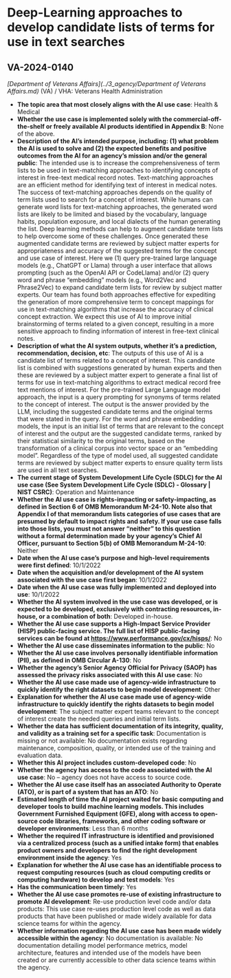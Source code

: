 # Deep-Learning approaches to develop candidate lists of terms for use in text searches
## VA-2024-0140
_[Department of Veterans Affairs](../3_agency/Department of Veterans Affairs.md)_ (VA) / VHA: Veterans Health Administration


+ **The topic area that most closely aligns with the AI use case**: Health & Medical
+ **Whether the use case is implemented solely with the commercial-off-the-shelf or freely available AI products identified in Appendix B**: None of the above.
+ **Description of the AI’s intended purpose, including: (1) what problem the AI is used to solve and (2) the expected benefits and positive outcomes from the AI for an agency’s mission and/or the general public**: The intended use is to increase the comprehensiveness of term lists to be used in text-matching approaches to identifying concepts of interest in free-text medical record notes. Text-matching approaches are an efficient method for identifying text of interest in medical notes.  The success of text-matching approaches depends on the quality of term lists used to search for a concept of interest.  While humans can generate word lists for text-matching approaches, the generated word lists are likely to be limited and biased by the vocabulary, language habits, population exposure, and local dialects of the human generating the list.  Deep learning methods can help to augment candidate term lists to help overcome some of these challenges.  Once generated these augmented candidate terms are reviewed by subject matter experts for appropriateness and accuracy of the suggested terms for the concept and use case of interest.  Here we (1) query pre-trained large language models (e.g., ChatGPT or Llama) through a user interface that allows prompting (such as the OpenAI API or CodeLlama) and/or (2) query word and phrase “embedding” models (e.g., Word2Vec and Phrase2Vec) to expand candidate term lists for review by subject matter experts.  Our team has found both approaches effective for expediting the generation of more comprehensive term to concept mappings for use in text-matching algorithms that increase the accuracy of clinical concept extraction.   We expect this use of AI to improve initial brainstorming of terms related to a given concept, resulting in a more sensitive approach to finding information of interest in free-text clinical notes.
+ **Description of what the AI system outputs, whether it’s a prediction, recommendation, decision, etc**: The outputs of this use of AI is a candidate list of terms related to a concept of interest.  This candidate list is combined with suggestions generated by human experts and then these are reviewed by a subject matter expert to generate a final list of terms for use in text-matching algorithms to extract medical record free text mentions of interest. For the pre-trained Large Language model approach, the input is a query prompting for synonyms of terms related to the concept of interest.  The output is the answer provided by the LLM, including the suggested candidate terms and the original terms that were stated in the query.  For the word and phrase embedding models, the input is an initial list of terms that are relevant to the concept of interest and the output are the suggested candidate terms, ranked by their statistical similarity to the original terms, based on the transformation of a clinical corpus into vector space or an “embedding model”.  Regardless of the type of model used, all suggested candidate terms are reviewed by subject matter experts to ensure quality term lists are used in all text searches.
+ **The current stage of System Development Life Cycle (SDLC) for the AI use case (See System Development Life Cycle (SDLC) - Glossary | NIST CSRC)**: Operation and Maintenance
+ **Whether the AI use case is rights-impacting or safety-impacting, as defined in Section 6 of OMB Memorandum M-24-10. Note also that Appendix I of that memorandum lists categories of use cases that are presumed by default to impact rights and safety. If your use case falls into those lists, you must not answer “neither” to this question without a formal determination made by your agency’s Chief AI Officer, pursuant to Section 5(b) of OMB Memorandum M-24-10**: Neither
+ **Date when the AI use case’s purpose and high-level requirements were first defined**: 10/1/2022
+ **Date when the acquisition and/or development of the AI system associated with the use case first began**: 10/1/2022
+ **Date when the AI use case was fully implemented and deployed into use**: 10/1/2022
+ **Whether the AI system involved in the use case was developed, or is expected to be developed, exclusively with contracting resources, in-house, or a combination of both**: Developed in-house.
+ **Whether the AI use case supports a High-Impact Service Provider (HISP) public-facing service. The full list of HISP public-facing services can be found at https://www.performance.gov/cx/hisps/**: No
+ **Whether the AI use case disseminates information to the public**: No
+ **Whether the AI use case involves personally identifiable information (PII), as defined in OMB Circular A-130**: No
+ **Whether the agency’s Senior Agency Official for Privacy (SAOP) has assessed the privacy risks associated with this AI use case**: No
+ **Whether the AI use case made use of agency-wide infrastructure to quickly identify the right datasets to begin model development**: Other
+ **Explanation for whether the AI use case made use of agency-wide infrastructure to quickly identify the rights datasets to begin model development**: The subject matter expert teams relevant to the concept of interest create the needed queries and initial term lists.
+ **Whether the data has sufficient documentation of its integrity, quality, and validity as a training set for a specific task**: Documentation is missing or not available: No documentation exists regarding maintenance, composition, quality, or intended use of the training and evaluation data.
+ **Whether this AI project includes custom-developed code**: No
+ **Whether the agency has access to the code associated with the AI use case**: No – agency does not have access to source code.
+ **Whether the AI use case itself has an associated Authority to Operate (ATO), or is part of a system that has an ATO**: No
+ **Estimated length of time the AI project waited for basic computing and developer tools to build machine learning models. This includes Government Furnished Equipment (GFE), along with access to open-source code libraries, frameworks, and other coding software or developer environments**: Less than 6 months
+ **Whether the required IT infrastructure is identified and provisioned via a centralized process (such as a unified intake form) that enables product owners and developers to find the right development environment inside the agency**: Yes
+ **Explanation for whether the AI use case has an identifiable process to request computing resources (such as cloud computing credits or computing hardware) to develop and test models**: Yes
+ **Has the communication been timely**: Yes
+ **Whether the AI use case promotes re-use of existing infrastructure to promote AI development**: Re-use production level code and/or data products: This use case re-uses production level code as well as data products that have been published or made widely available for data science teams for within the agency.
+ **Whether information regarding the AI use case has been made widely accessible within the agency**: No documentation is available: No documentation detailing model performance metrics, model architecture, features and intended use of the models have been created or are currently accessible to other data science teams within the agency.